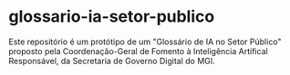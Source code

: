 # glossario-ia-setor-publico
Este repositório é um protótipo de um "Glossário de IA no Setor Público" proposto pela Coordenação-Geral de Fomento à Inteligência Artifical Responsável, da Secretaria de Governo Digital do MGI.
